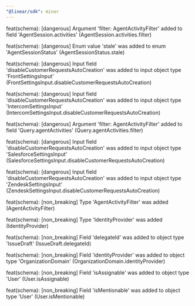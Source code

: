 ```yaml
---
"@linear/sdk": minor
---
```



feat(schema): [dangerous] Argument 'filter: AgentActivityFilter' added to field 'AgentSession.activities' (AgentSession.activities.filter)

feat(schema): [dangerous] Enum value 'stale' was added to enum 'AgentSessionStatus' (AgentSessionStatus.stale)

feat(schema): [dangerous] Input field 'disableCustomerRequestsAutoCreation' was added to input object type 'FrontSettingsInput' (FrontSettingsInput.disableCustomerRequestsAutoCreation)

feat(schema): [dangerous] Input field 'disableCustomerRequestsAutoCreation' was added to input object type 'IntercomSettingsInput' (IntercomSettingsInput.disableCustomerRequestsAutoCreation)

feat(schema): [dangerous] Argument 'filter: AgentActivityFilter' added to field 'Query.agentActivities' (Query.agentActivities.filter)

feat(schema): [dangerous] Input field 'disableCustomerRequestsAutoCreation' was added to input object type 'SalesforceSettingsInput' (SalesforceSettingsInput.disableCustomerRequestsAutoCreation)

feat(schema): [dangerous] Input field 'disableCustomerRequestsAutoCreation' was added to input object type 'ZendeskSettingsInput' (ZendeskSettingsInput.disableCustomerRequestsAutoCreation)

feat(schema): [non_breaking] Type 'AgentActivityFilter' was added (AgentActivityFilter)

feat(schema): [non_breaking] Type 'IdentityProvider' was added (IdentityProvider)

feat(schema): [non_breaking] Field 'delegateId' was added to object type 'IssueDraft' (IssueDraft.delegateId)

feat(schema): [non_breaking] Field 'identityProvider' was added to object type 'OrganizationDomain' (OrganizationDomain.identityProvider)

feat(schema): [non_breaking] Field 'isAssignable' was added to object type 'User' (User.isAssignable)

feat(schema): [non_breaking] Field 'isMentionable' was added to object type 'User' (User.isMentionable)